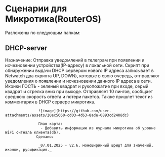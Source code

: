 # Сценарии для Микротика(RouterOS)
Разложены по следующим папкам:
## DHCP-server
Назначение:       Отправка уведомлений в телеграм при появлении и исчезновении устройства(IP-адресу) в локальной сети. 
                   Скрипт при обнаружении выдачи DHCP сервером нового IP адреса записывает в Netwatch два скрипта UP, DOWN), 
                   которые в свою очередь, отправляют уведомления о появлении и исчезновении данного IP адреса в сети.
                   Иконки ГОСТЬ - зеленый квадрат и рукопожатие при входе, серый квадрат и стрелка вниз при выходе.
                   Отправляет 10 пингов, сообщает среднюю скорость ответа и потери пакетов. Также пришлет текст из комментария в DHCP сервере микротика.
                   
                   ![image](https://github.com/user-attachments/assets/20ec5660-cd03-4d63-8ade-0893cd2408dc)

                   План карта:
                    - Добавить информацию из журнала микротика об уровне WiFi сигнала клиента(db).
                  Сделано:

                   _07.01.2025 - v2.6. моноширинный шрифт для значений, иконки, русификация._
